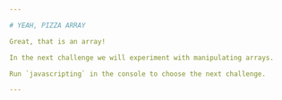 ```yaml
---

# YEAH, PIZZA ARRAY

Great, that is an array!

In the next challenge we will experiment with manipulating arrays.

Run `javascripting` in the console to choose the next challenge.

---
```


